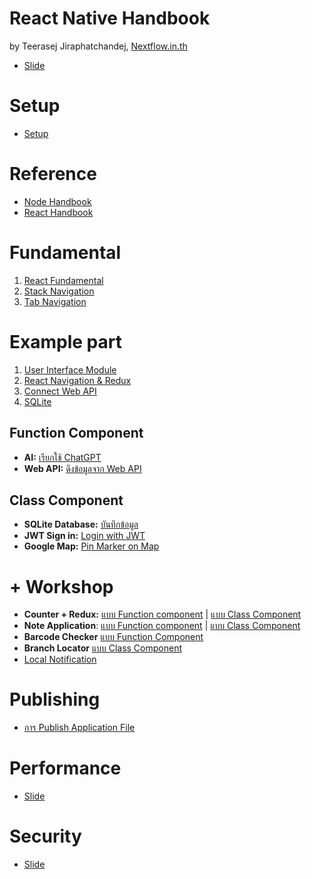 
# React Native Handbook

by Teerasej Jiraphatchandej, [Nextflow.in.th](https://www.nextflow.in.th)

- [Slide](https://nextflowth-my.sharepoint.com/:b:/g/personal/teerasej_nextflowth_onmicrosoft_com/ERTJ6PlvH91KoFmHI9LwtZ0BFIaPF28IVtiRdksuCImL7Q?e=HD9iDy)

# Setup

- [Setup](setup.md)

# Reference 

- [Node Handbook](https://github.com/teerasej/node-handbook)
- [React Handbook](https://github.com/teerasej/react-handbook)

# Fundamental

1. [React Fundamental](contents/fundamental/react-concept/README.md)
2. [Stack Navigation](contents/stack-navigation/readme.md)
3. [Tab Navigation](contents/tab-navigation/readme.md)


# Example part 

1. [User Interface Module](contents/note-app/3-setup-ui.md)
2. [React Navigation & Redux](contents/fundamental/react-nav-redux/README.md)
3. [Connect Web API](contents/fundamental/react-web-api/README.md)
4. [SQLite](contents/fundamental/react-sqlite/README.md)

## Function Component

- **AI:** [เรียกใช้ ChatGPT](contents/chatgpt-client/README.md)
- **Web API:** [ดึงข้อมูลจาก Web API](contents/example-part/web-api-axios.md)

## Class Component

- **SQLite Database:** [บันทึกข้อมูล](contents/example-part/save-data-sqlite.md)
- **JWT Sign in:** [Login with JWT](contents/example-part/login-with-jwt.md)
- **Google Map:** [Pin Marker on Map](contents/example-part/pin-marker-on-map.md)

# + Workshop 

- **Counter + Redux:** [แบบ Function component](contents/counter-redux-function/readme.md) | [แบบ Class Component](contents/counter-redux/readme.md)
- **Note Application**: [แบบ Function component](contents/note-app-function/README.md) | [แบบ Class Component](note-app/README.md)
- **Barcode Checker** [แบบ Function Component](contents/barcode-checker/README.md)
- **Branch Locator** [แบบ Class Component](contents/branch-locator/README.md)
- [Local Notification](contents/local-notitication/README.md)

# Publishing 

- [การ Publish Application File](contents/publishing/readme.md)

# Performance 

- [Slide](https://www.dropbox.com/s/s2fjkiadto2az9o/Performance%20in%20React.pdf?dl=0)


# Security 

- [Slide](https://www.dropbox.com/s/ayj0tqpxea1dphw/Security%20in%20React%20Native.pdf?dl=0)

